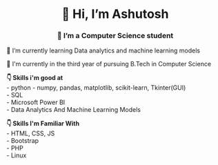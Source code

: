 <h1 align='center'> 👋 Hi, I’m Ashutosh </h1>
<h3 align='center'> 🎯 I’m a Computer Science student </h3>
<p>🌱 I’m currently learning Data analytics and machine learning models</p>
<p>🏫 I'm currently in the third year of pursuing B.Tech in Computer Science</p>
<p> 
  <b>👇 Skills i'm good at </b> <br/>
  - python - numpy, pandas, matplotlib, scikit-learn, Tkinter(GUI) <br/>
  - SQL <br/>
  - Microsoft Power BI <br/>
  - Data Analytics And Machine Learning Models<br/>
</p>
<p>
  <b>👇 Skills I'm Familiar With </b> <br/>
  - HTML, CSS, JS <br/>
  - Bootstrap <br/>
  - PHP <br/>
  - Linux <br/>
</p>
<!---
ashutoshdash987/ashutoshdash987 is a ✨ special ✨ repository because its `README.md` (this file) appears on your GitHub profile.
You can click the Preview link to take a look at your changes.
--->
